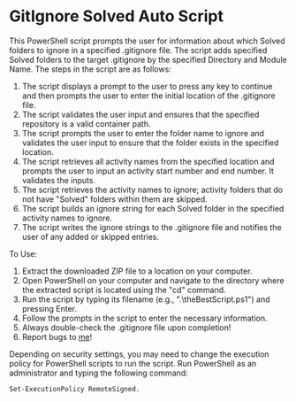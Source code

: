 # GitIgnore Solved Auto Script

This PowerShell script prompts the user for information about which Solved folders to ignore in a specified .gitignore file. The script adds specified Solved folders to the target .gitignore by the specified Directory and Module Name. The steps in the script are as follows:

1. The script displays a prompt to the user to press any key to continue and then prompts the user to enter the initial location of the .gitignore file.
2. The script validates the user input and ensures that the specified repository is a valid container path.
3. The script prompts the user to enter the folder name to ignore and validates the user input to ensure that the folder exists in the specified location.
4. The script retrieves all activity names from the specified location and prompts the user to input an activity start number and end number. It validates the inputs.
5. The script retrieves the activity names to ignore; activity folders that do not have "Solved" folders within them are skipped.
6. The script builds an ignore string for each Solved folder in the specified activity names to ignore.
7. The script writes the ignore strings to the .gitignore file and notifies the user of any added or skipped entries.

To Use:

1. Extract the downloaded ZIP file to a location on your computer.
2. Open PowerShell on your computer and navigate to the directory where the extracted script is located using the "cd" command.
3. Run the script by typing its filename (e.g., ".\theBestScript.ps1") and pressing Enter.
4. Follow the prompts in the script to enter the necessary information.
5. Always double-check the .gitignore file upon completion!
6. Report bugs to [me](https://github.com/SJROHRXD)!

Depending on security settings, you may need to change the execution policy for PowerShell scripts to run the script. Run PowerShell as an administrator and typing the following command:

    Set-ExecutionPolicy RemoteSigned.
